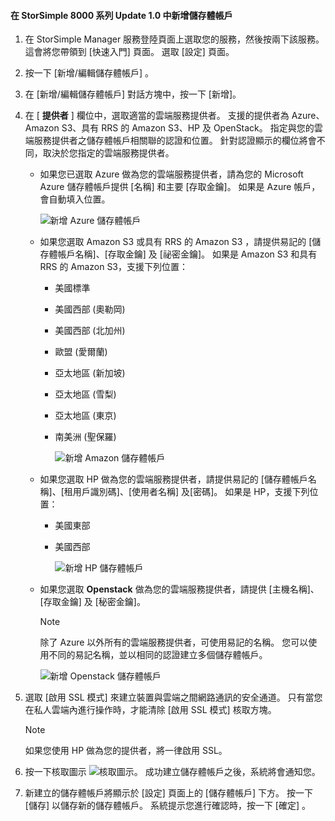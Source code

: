 <!--author=alkohli last changed: 9/17/15-->

#### <a name="to-add-a-storage-account-in-storsimple-8000-series-update-10"></a>在 StorSimple 8000 系列 Update 1.0 中新增儲存體帳戶
1. 在 StorSimple Manager 服務登陸頁面上選取您的服務，然後按兩下該服務。 這會將您帶領到 [快速入門]  頁面。 選取 [設定]  頁面。
2. 按一下 [新增/編輯儲存體帳戶] 。
3. 在 [新增/編輯儲存體帳戶] 對話方塊中，按一下 [新增]。
4. 在 [ **提供者** ] 欄位中，選取適當的雲端服務提供者。 支援的提供者為 Azure、Amazon S3、具有 RRS 的 Amazon S3、HP 及 OpenStack。 指定與您的雲端服務提供者之儲存體帳戶相關聯的認證和位置。 針對認證顯示的欄位將會不同，取決於您指定的雲端服務提供者。 
   
   * 如果您已選取 Azure 做為您的雲端服務提供者，請為您的 Microsoft Azure 儲存體帳戶提供 [名稱] 和主要 [存取金鑰]。 如果是 Azure 帳戶，會自動填入位置。
     
        ![新增 Azure 儲存體帳戶](./media/storsimple-configure-new-storage-account-u1/AddAzureStorageaccount-include.png)
   * 如果您選取 Amazon S3 或具有 RRS 的 Amazon S3 ，請提供易記的 [儲存體帳戶名稱]、[存取金鑰] 及 [祕密金鑰]。 如果是 Amazon S3 和具有 RRS 的 Amazon S3，支援下列位置：
     
     * 美國標準
     * 美國西部 (奧勒岡)
     * 美國西部 (北加州)
     * 歐盟 (愛爾蘭)
     * 亞太地區 (新加坡)
     * 亞太地區 (雪梨)
     * 亞太地區 (東京)
     * 南美洲 (聖保羅)
       
       ![新增 Amazon 儲存體帳戶](./media/storsimple-configure-new-storage-account-u1/AddAmazonStorageaccount-include.png)
   * 如果您選取 HP 做為您的雲端服務提供者，請提供易記的 [儲存體帳戶名稱]、[租用戶識別碼]、[使用者名稱] 及[密碼]。 如果是 HP，支援下列位置：
     
     * 美國東部
     * 美國西部
       
       ![新增 HP 儲存體帳戶](./media/storsimple-configure-new-storage-account-u1/AddHPStorageaccount-include.png)
   * 如果您選取 **Openstack** 做為您的雲端服務提供者，請提供 [主機名稱]、[存取金鑰] 及 [秘密金鑰]。
     
     > [!NOTE]
     > 除了 Azure 以外所有的雲端服務提供者，可使用易記的名稱。 您可以使用不同的易記名稱，並以相同的認證建立多個儲存體帳戶。
     > 
     > 
     
        ![新增 Openstack 儲存體帳戶](./media/storsimple-configure-new-storage-account-u1/AddOpenstackStorageaccount-include.png)
5. 選取 [啟用 SSL 模式]  來建立裝置與雲端之間網路通訊的安全通道。 只有當您在私人雲端內進行操作時，才能清除 [啟用 SSL 模式]  核取方塊。
   
   > [!NOTE]
   > 如果您使用 HP 做為您的提供者，將一律啟用 SSL。
   > 
   > 
6. 按一下核取圖示  ![核取圖示](./media/storsimple-configure-new-storage-account/HCS_CheckIcon-include.png)。 成功建立儲存體帳戶之後，系統將會通知您。
7. 新建立的儲存體帳戶將顯示於 [設定] 頁面上的 [儲存體帳戶] 下方。 按一下 [儲存] 以儲存新的儲存體帳戶。 系統提示您進行確認時，按一下 [確定]  。

